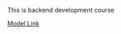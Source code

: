 This is backend development course

[Model Link](https://github.com/microsoft/TypeScript-Node-Starter/blob/main/src/models/index.ts)